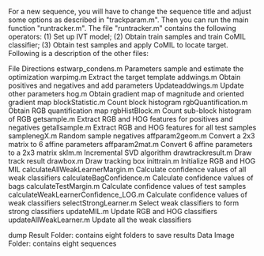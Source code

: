 For a new sequence, you will have to change the sequence title and adjust some options as described in "trackparam.m". Then you can run the main function "runtracker.m".
The file "runtracker.m" contains the following operators:
(1) Set up IVT model;
(2) Obtain train samples and train CoMIL classifier;
(3) Obtain test samples and apply CoMIL to locate target.
Following is a description of the other files:

File
Directions
estwarp_condens.m
Parameters sample and estimate the optimization
warpimg.m
Extract the target template
addwings.m
Obtain positives and negatives and add parameters
Updateaddwings.m
Update other parameters
hog.m
Obtain gradient map of magnitude and oriented gradient map
blockStatistic.m
Count block histogram
rgbQuantification.m
Obtain RGB quantification map
rgbHistBlock.m
Count sub-block histogram of RGB
getsample.m
Extract RGB and HOG features for positives and negatives
getallsample.m
Extract RGB and HOG features for all test samples
samplenegX.m
Random sample negatives
affparam2geom.m
Convert a 2x3 matrix to 6 affine parameters
affparam2mat.m
Convert 6 affine parameters to a 2x3 matrix
sklm.m
Incremental SVD algorithm
drawtrackresult.m
Draw track result
drawbox.m
Draw tracking box
inittrain.m
Initialize RGB and HOG MIL
calculateAllWeakLearnerMargin.m
Calculate confidence values of all weak classifiers
calculateBagConfidence.m
Calculate confidence values of bags
calculateTestMargin.m
Calculate confidence values of test samples
calculateWeakLearnerConfidence_LOG.m
Calculate confidence values of weak classifiers
selectStrongLearner.m
Select weak classifiers to form strong classifiers
updateMIL.m
Update RGB and HOG classifiers
updateAllWeakLearner.m
Update all the weak classifiers


dump
Result Folder: contains eight folders to save results
Data
Image Folder: contains eight sequences

